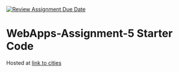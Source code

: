[![Review Assignment Due Date](https://classroom.github.com/assets/deadline-readme-button-24ddc0f5d75046c5622901739e7c5dd533143b0c8e959d652212380cedb1ea36.svg)](https://classroom.github.com/a/7kKA03Up)
# WebApps-Assignment-5 Starter Code
Hosted at [link to cities](https://44-563-webapps-f23.github.io/44563-webapps-f23-assignment5-sagaramundla/cities.html) 
